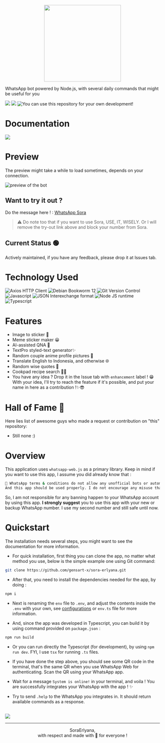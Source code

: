 <p align="center">
    <img width="250" height="250" src="https://i.ibb.co/7y1v1q4/hour.png">
</p>

WhatsApp bot powered by Node.js, with several daily commands that might be useful for you

<p>
    <img src="https://m3-markdown-badges.vercel.app/stars/1/1/gensart-x/sora-erlyana">
    <img src="https://m3-markdown-badges.vercel.app/issues/6/1/gensart-x/sora-erlyana">
    <img src="https://ziadoua.github.io/m3-Markdown-Badges/badges/LicenceCCBYSA/licenceccbysa1.svg" title="You can use this repository for your own development!">
</p>

# Documentation

<a href="https://gensart-x.github.io/sora-erlyana">
    <img src="https://ziadoua.github.io/m3-Markdown-Badges/badges/Docsify/docsify1.svg">
</a>

# Preview

The preview might take a while to load sometimes, depends on your connection.

![preview of the bot](https://i.ibb.co.com/3FHp1kc/preview-sora-erlyana-1-1-1.gif)

## Want to try it out ?

Do the message here ! : <a href="https://wa.me/6285210846946">WhatsApp Sora</a>

> ⚠ Do note too that if you want to use Sora, USE, IT, WISELY. Or I will remove the try-out link above and block your number from Sora.

## Current Status 🟢

Actively maintained, if you have any feedback, please drop it at Issues tab.

# Technology Used <!-- {docsify-ignore} -->

![Axios HTTP Client](https://ziadoua.github.io/m3-Markdown-Badges/badges/Axios/axios1.svg)
![Debian Bookworm 12](https://ziadoua.github.io/m3-Markdown-Badges/badges/Debian/debian1.svg)
![Git Version Control](https://ziadoua.github.io/m3-Markdown-Badges/badges/Git/git1.svg)
![Javascript](https://ziadoua.github.io/m3-Markdown-Badges/badges/Javascript/javascript3.svg)
![JSON Interexchange format](https://ziadoua.github.io/m3-Markdown-Badges/badges/JSON/json3.svg)
![Node JS runtime](https://ziadoua.github.io/m3-Markdown-Badges/badges/NodeJS/nodejs1.svg)
![Typescript](https://ziadoua.github.io/m3-Markdown-Badges/badges/TypeScript/typescript1.svg)

# Features

-   Image to sticker 📸
-   Meme sticker maker 😀
-   AI-assisted QNA 🧠
-   TextPro styled-text generator✨
-   Random couple anime profile pictures 👭
-   Translate English to Indonesia, and otherwise 🌐
-   Random wise quotes 🦜
-   Cookpad recipe search 👨‍🍳
-   You have any idea ? Drop it in the Issue tab with `enhancement` label ! 😁 With your idea, I'll try to reach the feature if it's possible, and put your name in here as a contribution !✨😎

# Hall of Fame 👑

Here lies list of awesome guys who made a request or contribution on "this" repository:

-   Still none :)

# Overview

This application uses `whatsapp-web.js` as a primary library. Keep in mind if you want to use this app, I assume you did already know that :

```bash
🔴 WhatsApp terms & conditions do not allow any unofficial bots or automation on its services.
And this app should be used properly. I do not encourage any misuse that may hurt any person/group by the usage of this app. Please use it wisely, I create this for good reason.
```

So, I am not responsible for any banning happen to your WhatsApp account by using this app. **I strongly suggest** you to use this app with your new or backup WhatsApp number. I use my second number and still safe until now.

# Quickstart

The installation needs several steps, you might want to see the documentation for more information.

-   For quick installation, first thing you can clone the app, no matter what method you use, below is the simple example one using Git command:

```bash
git clone https://github.com/gensart-x/sora-erlyana.git
```

-   After that, you need to install the dependencies needed for the app, by doing :

```bash
npm i
```

-   Next is renaming the `env` file to `.env`, and adjust the contents inside the `.env` with your own, see [configurations](https://gensart-x.github.io/sora-erlyana/#/configurations) or `env.ts` file for more information.

-   And, since the app was developed in Typescript, you can build it by using command provided on `package.json` :

```bash
npm run build
```

-   Or you can run directly the Typescript (for development), by using `npm run dev`. FYI, I use `tsx` for running `.ts` files.

-   If you have done the step above, you should see some QR code in the terminal, that's the same QR when you use WhatsApp Web for authenticating. Scan the QR using your WhatsApp app.

-   Wait for a message `System is online!` in your terminal, and voila ! You are successfully integrates your WhatsApp with the app ! ✨

-   Try to send `.help` to the WhatsApp you integrates in. It should return available commands as a response.

<br>

<a href="https://teer.id/gensart">
    <img src="https://ziadoua.github.io/m3-Markdown-Badges/badges/BuyMeACoffee/buymeacoffee3.svg">
</a>

---

<p align="center">
    SoraErlyana,
    <br>
    with respect and made with 💚 for everyone !
</p>
